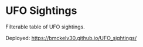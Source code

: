 # UFO Sightings

Filterable table of UFO sightings.

Deployed: https://bmckelv30.github.io/UFO_sightings/
